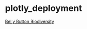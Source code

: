 # plotly_deployment

[Belly Button Biodiversity](https://ammelanoleuca.github.io/plotly_deployment/)
